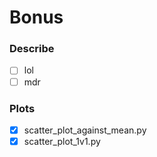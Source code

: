 # Bonus

### Describe

-   [ ] lol
-   [ ] mdr

### Plots

-   [x] scatter_plot_against_mean.py
-   [x] scatter_plot_1v1.py
